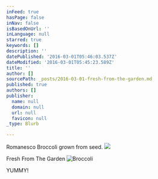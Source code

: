 ```yaml
---
inFeed: true
hasPage: false
inNav: false
isBasedOnUrl: ''
inLanguage: null
starred: true
keywords: []
description: ''
datePublished: '2016-03-01T05:46:03.537Z'
dateModified: '2016-03-01T05:45:23.589Z'
title: ''
author: []
sourcePath: _posts/2016-03-01-fresh-from-the-garden.md
published: true
authors: []
publisher:
  name: null
  domain: null
  url: null
  favicon: null
_type: Blurb

---
```

Romanesco Broccoli grown from seed. ![](https://s3-us-west-2.amazonaws.com/the-grid-img/p/d8d38f0947bf3f413dd561fe765b435e245db697.jpg)

Fresh From The Garden
![Broccoli ](https://s3-us-west-2.amazonaws.com/the-grid-img/p/ac522860aec4665e78d1f8abb170ec4a12836f9f.jpg)

YUMMY!